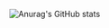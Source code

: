 ![Anurag's GitHub stats](https://github-readme-stats.vercel.app/api?username=jaegwans&show_icons=true&theme=default)

